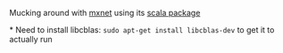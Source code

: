 Mucking around with [mxnet] using its [scala package]


\* Need to install libcblas: `sudo apt-get install libcblas-dev` to get it to actually run


[mxnet]: https://github.com/dmlc/mxnet
[scala package]: https://github.com/dmlc/mxnet/tree/master/scala-package